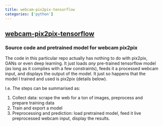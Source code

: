 ```yaml
---
title: webcam-pix2pix-tensorflow
categories: ['python']
---
```

## [webcam-pix2pix-tensorflow](https://github.com/memo/webcam-pix2pix-tensorflow)

### Source code and pretrained model for webcam pix2pix

The code in this particular repo actually has nothing to do with pix2pix, GANs or even deep learning. It just loads *any* pre-trained tensorflow model (as long as it complies with a few constraints), feeds it a processed webcam input, and displays the output of the model. It just so happens that the model I trained and used is pix2pix (details below). 

I.e. The steps can be summarised as:

1. Collect data: scrape the web for a ton of images, preprocess and prepare training data
2. Train and export a model
3. Preprocessing and prediction: load pretrained model, feed it live preprocessed webcam input, display the results. 
